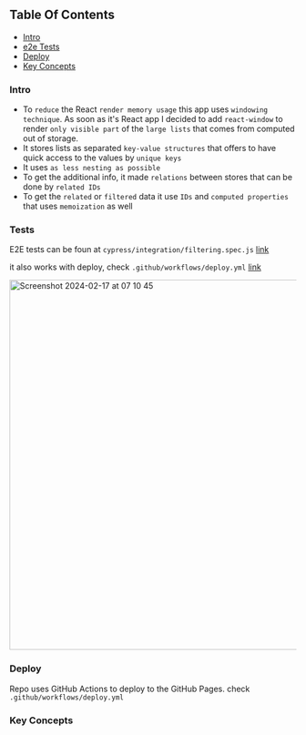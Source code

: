 ## Table Of Contents
- [Intro](#intro)
- [e2e Tests](#tests)
- [Deploy](#deploy)
- [Key Concepts](#key-concepts)

### Intro

- To `reduce` the React `render memory usage` this app uses `windowing technique`. As soon as it's React app I decided to add `react-window` to render `only visible part` of the `large lists` that comes from computed out of storage.
- It stores lists as separated `key-value structures` that offers to have quick access to the values by `unique keys`
- It uses `as less nesting as possible`
- To get the additional info, it made `relations` between stores that can be done by `related IDs`
- To get the `related` or `filtered` data it use `IDs` and `computed properties` that uses `memoization` as well

### Tests

E2E tests can be foun at `cypress/integration/filtering.spec.js` [link](https://github.com/shapkarin/metrics-crypto/blob/main/cypress/integration/filtering.spec.js)

it also works with deploy, check `.github/workflows/deploy.yml` [link](https://github.com/shapkarin/metrics-crypto/blob/main/.github/workflows/deploy.yml)

<img width="650" alt="Screenshot 2024-02-17 at 07 10 45" src="https://github.com/shapkarin/metrics-crypto/assets/1463086/e93103e0-0923-49f2-ac06-6205c908922d">


### Deploy

Repo uses GitHub Actions to deploy to the GitHub Pages.
check `.github/workflows/deploy.yml`

### Key Concepts



